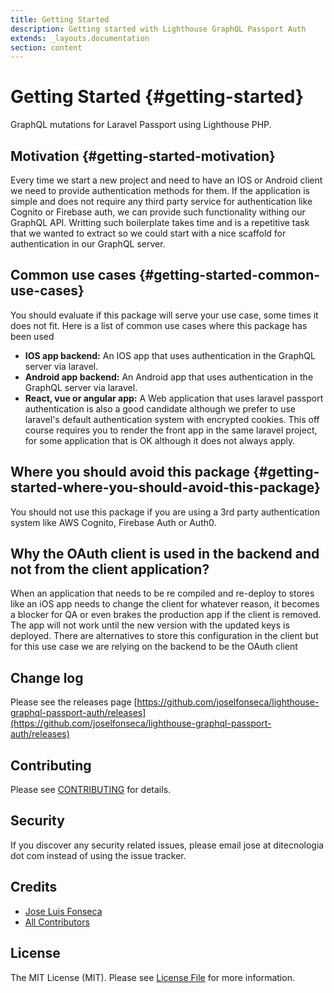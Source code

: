 ```yaml
---
title: Getting Started
description: Getting started with Lighthouse GraphQL Passport Auth
extends: _layouts.documentation
section: content
---
```


# Getting Started {#getting-started}

GraphQL mutations for Laravel Passport using Lighthouse PHP.

## Motivation {#getting-started-motivation}

Every time we start a new project and need to have an IOS or Android client we need to provide authentication methods for them. If the application is simple and does not require any third party service for authentication like Cognito or Firebase auth, we can provide such functionality withing our GraphQL API. Writting such boilerplate takes time and is a repetitive task that we wanted to extract so we could start with a nice scaffold for authentication in our GraphQL server.

## Common use cases {#getting-started-common-use-cases}

You should evaluate if this package will serve your use case, some times it does not fit. Here is a list of common use cases where this package has been used

- **IOS app backend:** An IOS app that uses authentication in the GraphQL server via laravel.
- **Android app backend:** An Android app that uses authentication in the GraphQL server via laravel.
- **React, vue or angular app:** A Web application that uses laravel passport authentication is also a good candidate although we prefer to use laravel's default authentication system with encrypted cookies. This off course requires you to render the front app in the same laravel project, for some application that is OK although it does not always apply.

 
## Where you should avoid this package {#getting-started-where-you-should-avoid-this-package}

You should not use this package if you are using a 3rd party authentication system like AWS Cognito, Firebase Auth or Auth0.

## Why the OAuth client is used in the backend and not from the client application?

When an application that needs to be re compiled and re-deploy to stores like an iOS app needs to change the client for whatever reason, it becomes a blocker for QA or even brakes the production app if the client is removed. The app will not work until the new version with the updated keys is deployed. There are alternatives to store this configuration in the client but for this use case we are relying on the backend to be the OAuth client

## Change log

Please see the releases page [https://github.com/joselfonseca/lighthouse-graphql-passport-auth/releases](https://github.com/joselfonseca/lighthouse-graphql-passport-auth/releases)

## Contributing

Please see [CONTRIBUTING](https://github.com/joselfonseca/lighthouse-graphql-passport-auth/blob/master/CONTRIBUTING.md) for details.

## Security

If you discover any security related issues, please email jose at ditecnologia dot com instead of using the issue tracker.

## Credits

- [Jose Luis Fonseca](https://github.com/joselfonseca)
- [All Contributors](https://github.com/joselfonseca/lighthouse-graphql-passport-auth/graphs/contributors)

## License

The MIT License (MIT). Please see [License File](https://github.com/joselfonseca/lighthouse-graphql-passport-auth/blob/master/license.md) for more information. 
